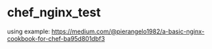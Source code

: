 # chef_nginx_test

using example: https://medium.com/@pierangelo1982/a-basic-nginx-cookbook-for-chef-ba95d801dbf3
